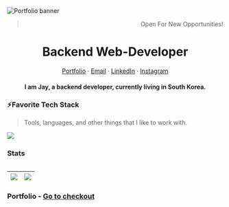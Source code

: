 <img alt="Portfolio banner" src="https://github.com/Jay-Khakim/Jay-Khakim/assets/68965155/2d39c657-aafb-48c4-b408-93ae4a8fe406">
<br />
<div align="center">
  <blockquote align="right">Open  For New Opportunities!</blockquote>
</div>

<p align="center">
  <h1 align="center">Backend Web-Developer</h1>
</p>
<p align="center">
    <a href="https://portfolio-web-ochre-two.vercel.app/" target="_blank">Portfolio</a>
    ·
    <a href="mailto:mgmediajay@gmail.com">Email</a>
    ·
    <a href="https://www.linkedin.com/in/jaykhakim/">LinkedIn</a>
    ·
    <a href="https://www.instagram.com/jay_khakim/?hl=en">Instagram</a>
</p>
<p align="center">
  <h4 align="center" style="max-width: 600;">I am Jay, a backend developer, currently living in South Korea.</h4>
</p>

### ⚡Favorite Tech Stack

> Tools, languages, and other things that I like to work with.

<img src="https://skillicons.dev/icons?i=js,ts,react,nextjs,redux,bootstrap,tailwind,sass,materialui,nodejs,express,firebase,mongodb,graphql,supabase,git,notion,figma,postman,vite" />


### Stats

<table>

|![](https://github-readme-streak-stats.herokuapp.com?user=Jay-Khakim&theme=Javascript&hide_border=true&border_radius=10&background=F7F7F7F9&ring=2192FF&fire=FBDF07&sideNums=2192FF&currStreakNum=FBDF07)  | ![](https://github-readme-stats.vercel.app/api?username=iamalaziz&show_icons=true&theme=transparent)  |
|-|-|


</table>


### Portfolio - [Go to checkout](https://portfolio-web-ochre-two.vercel.app/)
